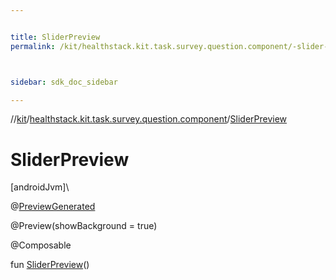 ```yaml
---


title: SliderPreview
permalink: /kit/healthstack.kit.task.survey.question.component/-slider-preview.html



sidebar: sdk_doc_sidebar

---
```



//[kit](/kit.html)/[healthstack.kit.task.survey.question.component](index.html)/[SliderPreview](-slider-preview.html)



# SliderPreview



[androidJvm]\




@[PreviewGenerated](../healthstack.kit.annotation/-preview-generated/index.html)



@Preview(showBackground = true)



@Composable



fun [SliderPreview](-slider-preview.html)()






